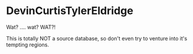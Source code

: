 DevinCurtisTylerEldridge
========================

Wat?
.... wat?
WAT?!

This is totally NOT a source database, so don't even try to venture into it's tempting regions.
